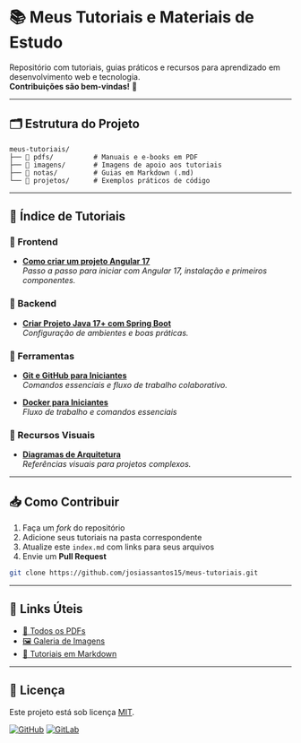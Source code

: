 # 📚 Meus Tutoriais e Materiais de Estudo

Repositório com tutoriais, guias práticos e recursos para aprendizado em desenvolvimento web e tecnologia.  
**Contribuições são bem-vindas!** 🚀

---

## 🗂️ Estrutura do Projeto
```
meus-tutoriais/
├── 📁 pdfs/          # Manuais e e-books em PDF
├── 📁 imagens/       # Imagens de apoio aos tutoriais
├── 📁 notas/         # Guias em Markdown (.md)
└── 📁 projetos/      # Exemplos práticos de código
```

---

## 📖 Índice de Tutoriais

### 🔹 Frontend
- [**Como criar um projeto Angular 17**](./notas/tutorial-angular17.md)  
  *Passo a passo para iniciar com Angular 17, instalação e primeiros componentes.*

### 🔹 Backend
- [**Criar Projeto Java 17+ com Spring Boot**](./notas/react-typescript-guide.md)  
  *Configuração de ambientes e boas práticas.*

### 🔹 Ferramentas
- [**Git e GitHub para Iniciantes**](./notas/git-github-basico.md)  
  *Comandos essenciais e fluxo de trabalho colaborativo.*  

- [**Docker para Iniciantes**](./notas/docker-guia.md)  
  *Fluxo de trabalho e comandos essenciais*

### 🔹 Recursos Visuais
- [**Diagramas de Arquitetura**](./imagens/arquitetura-sistema.png)  
  *Referências visuais para projetos complexos.*

---

## 📥 Como Contribuir
1. Faça um *fork* do repositório
2. Adicione seus tutoriais na pasta correspondente
3. Atualize este `index.md` com links para seus arquivos
4. Envie um **Pull Request**

```bash
git clone https://github.com/josiassantos15/meus-tutoriais.git
```

---

## 🔗 Links Úteis
- [📄 Todos os PDFs](./pdfs/)
- [🖼️ Galeria de Imagens](./imagens/)
- [📝 Tutoriais em Markdown](./notas/)

---

## 📜 Licença
Este projeto está sob licença [MIT](./LICENSE).

[![GitHub](https://img.shields.io/badge/GitHub-Repositório-181717?logo=github)](https://github.com/josiassantos15/meus-tutoriais)
[![GitLab](https://img.shields.io/badge/GitLab-Repositório-FC6D26?logo=gitlab)](https://gitlab.com/josiassantos15/meus-tutoriais)